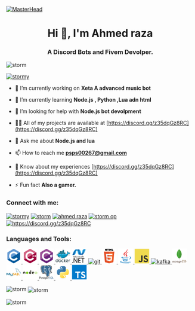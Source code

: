 [![MasterHead](https://www.techbabble.zone/content/images/2021/07/46207-programmer-1.gif)](https://discord.gg/z35dqGz8RC)
<h1 align="center">Hi 👋, I'm Ahmed raza</h1>
<h3 align="center">A Discord Bots and Fivem Devolper.</h3>

<p align="left"> <img src="https://komarev.com/ghpvc/?username=storm&label=Profile%20views&color=0e75b6&style=flat" alt="storm" /> </p>

<p align="left"> <a href="https://twitter.com/stormy" target="blank"><img src="https://img.shields.io/twitter/follow/stormy?logo=twitter&style=for-the-badge" alt="stormy" /></a> </p>

- 🤖 I’m currently working on **Xeta A advanced music bot**

- 🌱 I’m currently learning **Node.js , Python ,Lua adn html**

- 🤝 I’m looking for help with **Node.js bot devolpment**

- 👨‍💻 All of my projects are available at [https://discord.gg/z35dqGz8RC](https://discord.gg/z35dqGz8RC)

- 💬 Ask me about **Node.js and lua**

- 📫 How to reach me **psps00267@gmail.com**

- 📄 Know about my experiences [https://discord.gg/z35dqGz8RC](https://discord.gg/z35dqGz8RC)

- ⚡ Fun fact **Also a gamer.**

<h3 align="left">Connect with me:</h3>
<p align="left">
<a href="https://twitter.com/stormy" target="blank"><img align="center" src="https://raw.githubusercontent.com/rahuldkjain/github-profile-readme-generator/master/src/images/icons/Social/twitter.svg" alt="stormy" height="30" width="40" /></a>
<a href="https://fb.com/storm" target="blank"><img align="center" src="https://raw.githubusercontent.com/rahuldkjain/github-profile-readme-generator/master/src/images/icons/Social/facebook.svg" alt="storm" height="30" width="40" /></a>
<a href="https://instagram.com/ahmed raza" target="blank"><img align="center" src="https://raw.githubusercontent.com/rahuldkjain/github-profile-readme-generator/master/src/images/icons/Social/instagram.svg" alt="ahmed raza" height="30" width="40" /></a>
<a href="https://www.youtube.com/c/storm op" target="blank"><img align="center" src="https://raw.githubusercontent.com/rahuldkjain/github-profile-readme-generator/master/src/images/icons/Social/youtube.svg" alt="storm op" height="30" width="40" /></a>
<a href="https://discord.gg/https://discord.gg/z35dqGz8RC" target="blank"><img align="center" src="https://raw.githubusercontent.com/rahuldkjain/github-profile-readme-generator/master/src/images/icons/Social/discord.svg" alt="https://discord.gg/z35dqGz8RC" height="30" width="40" /></a>
</p>

<h3 align="left">Languages and Tools:</h3>
<p align="left"> <a href="https://www.cprogramming.com/" target="_blank" rel="noreferrer"> <img src="https://raw.githubusercontent.com/devicons/devicon/master/icons/c/c-original.svg" alt="c" width="40" height="40"/> </a> <a href="https://www.w3schools.com/cpp/" target="_blank" rel="noreferrer"> <img src="https://raw.githubusercontent.com/devicons/devicon/master/icons/cplusplus/cplusplus-original.svg" alt="cplusplus" width="40" height="40"/> </a> <a href="https://www.w3schools.com/cs/" target="_blank" rel="noreferrer"> <img src="https://raw.githubusercontent.com/devicons/devicon/master/icons/csharp/csharp-original.svg" alt="csharp" width="40" height="40"/> </a> <a href="https://www.docker.com/" target="_blank" rel="noreferrer"> <img src="https://raw.githubusercontent.com/devicons/devicon/master/icons/docker/docker-original-wordmark.svg" alt="docker" width="40" height="40"/> </a> <a href="https://dotnet.microsoft.com/" target="_blank" rel="noreferrer"> <img src="https://raw.githubusercontent.com/devicons/devicon/master/icons/dot-net/dot-net-original-wordmark.svg" alt="dotnet" width="40" height="40"/> </a> <a href="https://git-scm.com/" target="_blank" rel="noreferrer"> <img src="https://www.vectorlogo.zone/logos/git-scm/git-scm-icon.svg" alt="git" width="40" height="40"/> </a> <a href="https://www.w3.org/html/" target="_blank" rel="noreferrer"> <img src="https://raw.githubusercontent.com/devicons/devicon/master/icons/html5/html5-original-wordmark.svg" alt="html5" width="40" height="40"/> </a> <a href="https://www.java.com" target="_blank" rel="noreferrer"> <img src="https://raw.githubusercontent.com/devicons/devicon/master/icons/java/java-original.svg" alt="java" width="40" height="40"/> </a> <a href="https://developer.mozilla.org/en-US/docs/Web/JavaScript" target="_blank" rel="noreferrer"> <img src="https://raw.githubusercontent.com/devicons/devicon/master/icons/javascript/javascript-original.svg" alt="javascript" width="40" height="40"/> </a> <a href="https://kafka.apache.org/" target="_blank" rel="noreferrer"> <img src="https://www.vectorlogo.zone/logos/apache_kafka/apache_kafka-icon.svg" alt="kafka" width="40" height="40"/> </a> <a href="https://www.mongodb.com/" target="_blank" rel="noreferrer"> <img src="https://raw.githubusercontent.com/devicons/devicon/master/icons/mongodb/mongodb-original-wordmark.svg" alt="mongodb" width="40" height="40"/> </a> <a href="https://www.mysql.com/" target="_blank" rel="noreferrer"> <img src="https://raw.githubusercontent.com/devicons/devicon/master/icons/mysql/mysql-original-wordmark.svg" alt="mysql" width="40" height="40"/> </a> <a href="https://nodejs.org" target="_blank" rel="noreferrer"> <img src="https://raw.githubusercontent.com/devicons/devicon/master/icons/nodejs/nodejs-original-wordmark.svg" alt="nodejs" width="40" height="40"/> </a> <a href="https://www.postgresql.org" target="_blank" rel="noreferrer"> <img src="https://raw.githubusercontent.com/devicons/devicon/master/icons/postgresql/postgresql-original-wordmark.svg" alt="postgresql" width="40" height="40"/> </a> <a href="https://www.python.org" target="_blank" rel="noreferrer"> <img src="https://raw.githubusercontent.com/devicons/devicon/master/icons/python/python-original.svg" alt="python" width="40" height="40"/> </a> <a href="https://www.typescriptlang.org/" target="_blank" rel="noreferrer"> <img src="https://raw.githubusercontent.com/devicons/devicon/master/icons/typescript/typescript-original.svg" alt="typescript" width="40" height="40"/> </a> </p>

<p><img align="left" src="https://github-readme-stats.vercel.app/api/top-langs?username=storm&show_icons=true&locale=en&layout=compact" alt="storm" /></p>

<p>&nbsp;<img align="center" src="https://github-readme-stats.vercel.app/api?username=storm&show_icons=true&locale=en" alt="storm" /></p>

<p><img align="center" src="https://github-readme-streak-stats.herokuapp.com/?user=storm&" alt="storm" /></p>

